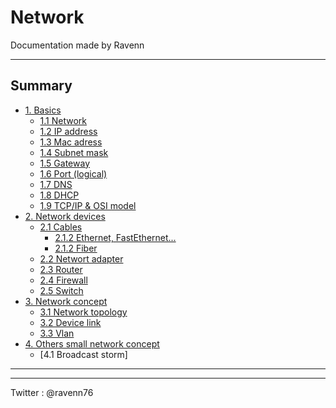 # Network

Documentation made by Ravenn

*** 

## Summary

- [1. Basics]()
    - [1.1 Network]()
    - [1.2 IP address]()
    - [1.3 Mac adress]()
    - [1.4 Subnet mask]()
    - [1.5 Gateway]()
    - [1.6 Port (logical)]()
    - [1.7 DNS]()
    - [1.8 DHCP]()
    - [1.9 TCP/IP & OSI model]()
- [2. Network devices]()
    - [2.1 Cables]()
        - [2.1.2 Ethernet, FastEthernet...]()
        - [2.1.2 Fiber]()
    - [2.2 Networt adapter]()
    - [2.3 Router]()
    - [2.4 Firewall]()
    - [2.5 Switch]()
- [3. Network concept]()
	- [3.1 Network topology]()
	- [3.2 Device link]()
	- [3.3 Vlan]()
- [4. Others small network concept]()
	- [4.1 Broadcast storm]
    
---






***

Twitter : @ravenn76
